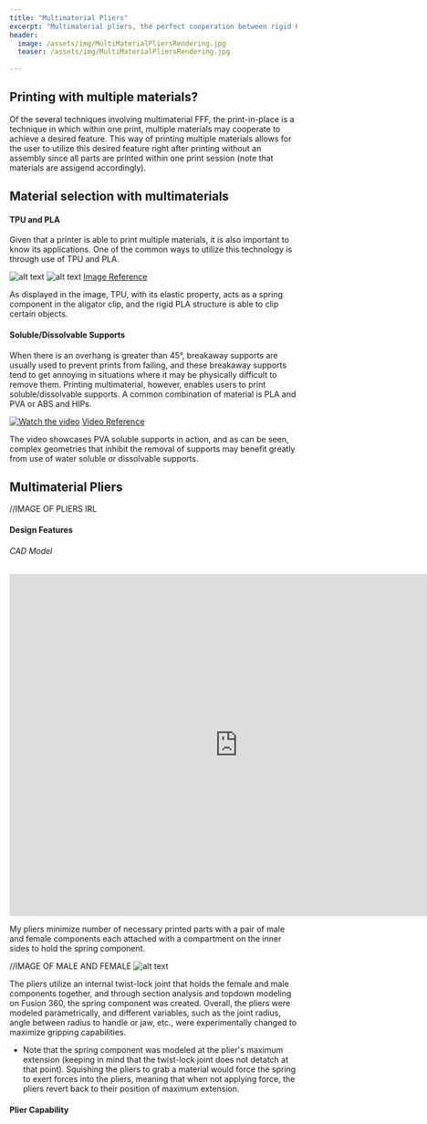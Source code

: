 ```yaml
---
title: "Multimaterial Pliers"
excerpt: "Multimaterial pliers, the perfect cooperation between rigid PLA and elastic TPU, is able to pick up things as small as a resistor."
header:
  image: /assets/img/MultiMaterialPliersRendering.jpg
  teaser: /assets/img/MultiMaterialPliersRendering.jpg
   
---
```

## Printing with multiple materials?

   Of the several techniques involving multimaterial FFF, the print-in-place is a technique in which within one print, multiple materials may cooperate to achieve a desired feature. This way of printing multiple materials allows for the user to utilize this desired feature right after printing without an assembly since all parts are printed within one print session (note that materials are assigend accordingly). 

## Material selection with multimaterials

#### TPU and PLA

  Given that a printer is able to print multiple materials, it is also important to know its applications. One of the common ways to utilize this technology is through use of TPU and PLA.

![alt text](https://ChanwooLe2.github.io/assets/img/MultiMaterialEx.png "MultiMaterial Example1")
![alt text](https://ChanwooLe2.github.io/assets/img/MultiMaterialEx2.png "MultiMaterial Example2")
[Image Reference][1]

   As displayed in the image, TPU, with its elastic property, acts as a spring component in the aligator clip, and the rigid PLA structure is able to clip certain objects.

#### Soluble/Dissolvable Supports

  When there is an overhang is greater than 45°, breakaway supports are usually used to prevent prints from failing, and these breakaway supports tend to get annoying in situations where it may be physically difficult to remove them. Printing multimaterial, however, enables users to print soluble/dissolvable supports. A common combination of material is PLA and PVA or ABS and HIPs.

[![Watch the video](https://img.youtube.com/vi/_PhN_3ijv8I/maxresdefault.jpg)](https://youtu.be/_PhN_3ijv8I)
[Video Reference][2]

  The video showcases PVA soluble supports in action, and as can be seen, complex geometries that inhibit the removal of supports may benefit greatly from use of water soluble or dissolvable supports.

## Multimaterial Pliers

//IMAGE OF PLIERS IRL

#### Design Features

###### CAD Model
<iframe src="https://vanderbilt643.autodesk360.com/shares/public/SH512d4QTec90decfa6e52489135c91e2e3a?mode=embed" width="800" height="600" allowfullscreen="true" webkitallowfullscreen="true" mozallowfullscreen="true"  frameborder="0"></iframe>

   My pliers minimize number of necessary printed parts with a pair of male and female components each attached with a compartment on the inner sides to hold the spring component. 

//IMAGE OF MALE AND FEMALE
![alt text](https://ChanwooLe2.github.io/assets/img/MultiMaterialTwistLock.png "Lock Mechanism")

   The pliers utilize an internal twist-lock joint that holds the female and male components together, and through section analysis and topdown modeling on Fusion 360, the spring component was created. Overall, the pliers were modeled parametrically, and different variables, such as the joint radius, angle between radius to handle or jaw, etc., were experimentally changed to maximize gripping capabilities.

   * Note that the spring component was modeled at the plier's maximum extension (keeping in mind that the twist-lock joint does not detatch at that point). Squishing the pliers to grab a material would force the spring to exert forces into the pliers, meaning that when not applying force, the pliers revert back to their position of maximum extension.

#### Plier Capability


[1]: https://community.ultimaker.com/topic/42890-ultimaker-cura-53-beta-released/
[2]: https://www.youtube.com/@3dprintlife253

